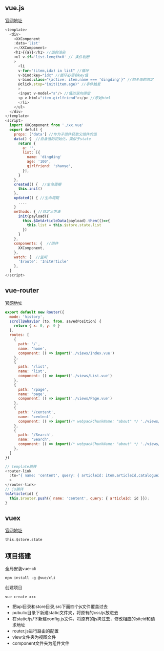 ## vue.js

[官网地址](https://cn.vuejs.org/v2/guide/index.html)

```js
<template>
  <div>
    <XXComponent 
    :data='list'
    ></XXComponent>
    <h1>{{a}}</h1> //值的渲染
    <ul v-if='list.length>0' // 条件判断
    > 
      <li
      v-for="(item,idx) in list" //循环
      v-bind:key="idx" //循环必须有key值
      v-bind:class="{active: item.name === 'dingding'}" //相关值的绑定
      @click.stop="init(item.age)" //事件触发
      >
      <input v-model="a"/> //值的双向绑定
      <p v-html="item.girlfriend"></p> //原始html
      </li>
    </ul>
  </div>
</template>
<script>
  import XXComponent from './xx.vue'
  export defult {
    props: ['data'] //作为子组件获取父组件的值
    data() {  //自身值的初始化，类似于state
      return {
        a: '',
        list: [{
          name: 'dingding'
          age: '100',
          girlfriend: 'shanye',
        }],
      }
    },
    created() {  //生命周期
      this.init()
    },
    updated() { //生命周期
      ....
    }
    methods: { //自定义方法
      init(payload){
        this.$GetArticleData(payload).then(()=>{
          this.list = this.$store.state.list
        })
      }
    },
    components: {  //组件
      XXComponent,
    },
    watch: {  //监听
      '$route': 'InitArticle'
    },
  }
</script>
```

## vue-router

[官网地址](https://router.vuejs.org/zh/guide/)

```js
export default new Router({
  mode: 'history',
  scrollBehavior (to, from, savedPosition) {
    return { x: 0, y: 0 }
  },
  routes: [
    {
      path: '/',
      name: 'home',
      component: () => import('./views/Index.vue')
    },
    {
      path: '/list',
      name: 'list',
      component: () => import('./views/List.vue')
    },
    {
      path: '/page',
      name: 'page',
      component: () => import('./views/Page.vue')
    },
    {
      path: '/centent',
      name: 'centent',
      component: () => import(/* webpackChunkName: "about" */ './views/Centent.vue')
    },
    {
      path: '/Search',
      name: 'Search',
      component: () => import(/* webpackChunkName: "about" */ './views/Search.vue')
    },
  ]
})
```


```js
// template跳转
<router-link 
  :to="{ name: 'centent', query: { articleId: item.articleId,catalogueId:catalogueData_4.catalogueId }}"
  >
</router-link>
// js跳转
toArticle(id) {
  this.$router.push({ name: 'centent', query: { articleId: id }});
}
```
## vuex

[官网地址](https://vuex.vuejs.org/zh/guide/)

```
this.$store.state
```

## 项目搭建

全局安装vue-cli

```npm install -g @vue/cli```

创建项目

```vue create xxx```

- 把api目录和store目录,src下面四个js文件覆盖过去
- pubulic目录下新建static文件夹，将原有的css/js放进去
- 在static/js/下新建config.js文件，将原有的js拷过去，修改相应的siteid和请求地址
- router.js进行路由的配置
- view文件夹为视图文件
- component文件夹为组件文件